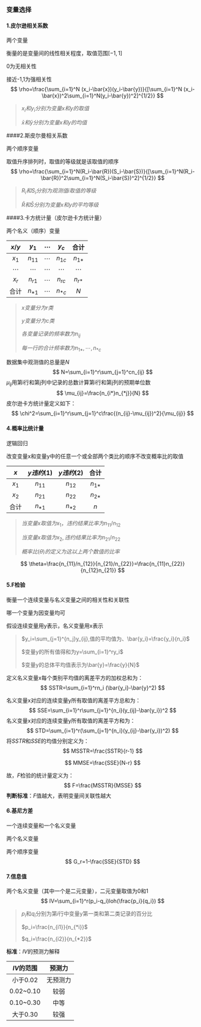 ### 变量选择

#### 1.皮尔逊相关系数

两个变量

衡量的是变量间的线性相关程度，取值范围$[-1,1]$

0为无相关性

接近-1,1为强相关性
$$
\rho=\frac{\sum_{i=1}^N (x_i-\bar{x})(y_i-\bar{y})}{[\sum_{i=1}^N (x_i-\bar{x})^2\sum_{i=1}^N(y_i-\bar{y})^2]^{1/2}}
$$

> $x_i和y_i分别为变量x和y的取值$
>
> $\bar{x}和\bar{y}分别为变量x和y的均值$

####2.斯皮尔曼相关系数

两个顺序变量

取值升序排列时，取值的等级就是该取值的顺序
$$
\rho=\frac{\sum_{i=1}^N(R_i-\bar{R})(S_i-\bar{S})}{[\sum_{i=1}^N(R_i-\bar{R})^2\sum_{i=1}^N(S_i-\bar{S})^2]^{1/2}}
$$

> $R_i和S_i分别为观测值i取值的等级$
>
> $\bar{R}和\bar{S}分别为变量x和y的平均等级$

####3.卡方统计量（皮尔逊卡方统计量）

两个名义（顺序）变量

|  $x/y$   |  $y_1$   | $\cdots$ |  $y_c$   |    合计    |
| :------: | :------: | :------: | :------: | :------: |
|  $x_1$   | $n_{11}$ | $\cdots$ | $n_{1c}$ | $n_{1*}$ |
| $\cdots$ | $\cdots$ | $\cdots$ | $\cdots$ | $\cdots$ |
|  $x_r$   | $n_{r1}$ | $\cdots$ | $n_{rc}$ | $n_{r*}$ |
|    合计    | $n_{*1}$ | $\cdots$ | $n_{*c}$ |   $N$    |

> $x变量分为r类$
>
> $y变量分为c类$
>
> $各变量记录的频率数为n_{ij}$
>
> $每一行的合计频率数为n_{1*},\cdots,n_{*c}$

数据集中观测值的总量是$N$
$$
N=\sum_{i=1}^r\sum_{j=1}^cn_{ij}
$$
$\mu_{ij}$用第i行和第j列中记录的总数计算第i行和第j列的预期单位数
$$
\mu_{ij}=\frac{n_{i*}n_{*j}}{N}
$$
皮尔逊卡方统计量定义如下：
$$
\chi^2=\sum_{i=1}^r\sum_{j=1}^c\frac{(n_{ij}-\mu_{ij})^2}{\mu_{ij}}
$$

#### 4.概率比统计量

逻辑回归

改变变量x和变量y中的任意一个或全部两个类比的顺序不改变概率比的取值

|  $x$  | $y违约(1)$ | $y违约(2)$ |    合计    |
| :---: | :------: | :------: | :------: |
| $x_1$ | $n_{11}$ | $n_{12}$ | $n_{1*}$ |
| $x_2$ | $n_{21}$ | $n_{22}$ | $n_{2*}$ |
|  合计   | $n_{*1}$ | $n_{*2}$ |   $n$    |

> $当变量x取值为x_1，违约结果比率为n_{11}/n_{12}$
>
> $当变量x取值为x_2,违约结果比率为n_{21}/n_{22}$
>
> $概率比(\theta)的定义为这以上两个数值的比率$

$$
\theta=\frac{n_{11}/n_{12}}{n_{21}/n_{22}}=\frac{n_{11}n_{22}}{n_{12}n_{21}}
$$

#### 5.F检验

衡量一个连续变量与名义变量之间的相关性和关联性 

哪一个变量为因变量均可

假设连续变量用y表示，名义变量用x表示

> $y_i=\sum_{j=1}^{n_j}y_{ij},值的平均值为、\bar{y_i}=\frac{y_i}{n_i}$
>
> $变量y的所有值得和为y=\sum_{i=1}^ry_i$
>
> $变量y的总体平均值表示为\bar{y}=\frac{y}{N}$

定义名义变量x每个类别平均值的离差平方的加权总和为：
$$
SSTR=\sum_{i=1}^rn_i (\bar{y_i}-\bar{y}^2)
$$

名义变量x对应的连续变量y所有取值的离差平方总和为：
$$
SSE=\sum_{i=1}^r\sum_{j=1}^{n_i}(y_{ij}-\bar{y_i})^2
$$
名义变量x对应的连续变量y所有取值的离差平方和为：
$$
STD=\sum_{i=1}^r(\sum_{j=1}^{n_i}(y_{ij}-\bar{y_i})^2)
$$
将$SSTR$和$SSE$的均值分别定义为：
$$
MSSTR=\frac{SSTR}{r-1}
$$

$$
MMSE=\frac{SSE}{N-r}
$$

故，$F$检验的统计量定义为：
$$
F=\frac{MSSTR}{MSSE}
$$
**判断标准**：$F$值越大，表明变量间关联性越大

#### 6.基尼方差

一个连续变量和一个名义变量

两个名义变量

两个顺序变量
$$
G_r=1-\frac{SSE}{STD}
$$

#### 7.信息值

两个名义变量（其中一个是二元变量），二元变量取值为0和1
$$
IV=\sum_{i=1}^r(p_i-q_i)loh(\frac{p_i}{q_i})
$$

> $p_i$和$q_i$分别为第$i$行中变量y第一类和第二类记录的百分比
>
> $p_i=\frac{n_{i1}}{n_{*i}}$
>
> $q_i=\frac{n_{i2}}{n_{*2}}$

**标准**：$IV$的预测力解释

|  $IV$的范围  | 预测力  |
| :-------: | :--: |
|  小于0.02   | 无预测力 |
| 0.02~0.10 |  较弱  |
| 0.10~0.30 |  中等  |
|  大于0.30   |  较强  |

